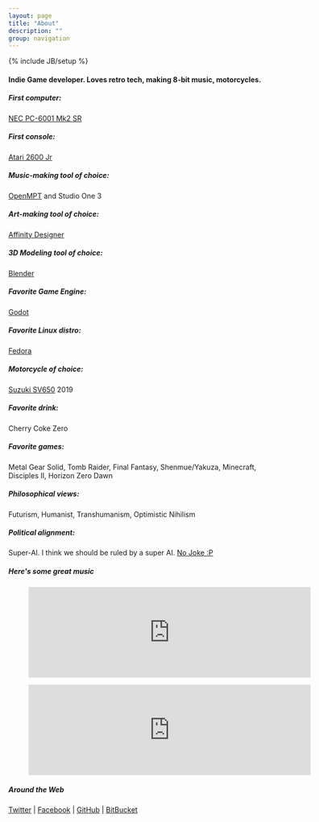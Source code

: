 ```yaml
---
layout: page
title: "About"
description: ""
group: navigation
---
```

{% include JB/setup %}

#### Indie Game developer. Loves retro tech, making 8-bit music, motorcycles.

##### First computer:

[NEC PC-6001 Mk2 SR](https://www.old-computers.com/museum/computer.asp?c=394)

##### First console:

[Atari 2600 Jr](https://www.youtube.com/watch?v=lCfcZ89wrFM)

##### Music-making tool of choice:

[OpenMPT](https://openmpt.org/) and Studio One 3

##### Art-making tool of choice:

[Affinity Designer](https://affinity.serif.com/en-gb/designer/)

##### 3D Modeling tool of choice:

[Blender](https://www.blender.org/)

##### Favorite Game Engine:

[Godot](https://godotengine.org/)

##### Favorite Linux distro:

[Fedora](https://getfedora.org/)

##### Motorcycle of choice:

[Suzuki SV650](https://www.youtube.com/watch?v=ihTJIvyOXzI) 2019

##### Favorite drink:

Cherry Coke Zero

##### Favorite games:

Metal Gear Solid, Tomb Raider, Final Fantasy, Shenmue/Yakuza, Minecraft, Disciples II, Horizon Zero Dawn

##### Philosophical views:

Futurism, Humanist, Transhumanism, Optimistic Nihilism

##### Political alignment:

Super-AI. I think we should be ruled by a super AI. [No Joke :P](https://www.thevenusproject.com/center-for-resource-management/)

##### Here's some great music

<figure class="video_container">
	<iframe width="560" height="180" src="https://www.youtube-nocookie.com/embed/9c93ljrAZAw" frameborder="0" allowfullscreen></iframe>
</figure>

<figure class="video_container">
	<iframe width="560" height="180" src="https://www.youtube-nocookie.com/embed/lCB0ef3Y-rI" frameborder="0" allowfullscreen></iframe>
</figure>

##### Around the Web

[Twitter](http://twitter.com/zenithsal) | [Facebook](http://www.facebook.com/salwanmax) | [GitHub](https://github.com/Salwan) | [BitBucket](https://bitbucket.org/Salwan)
